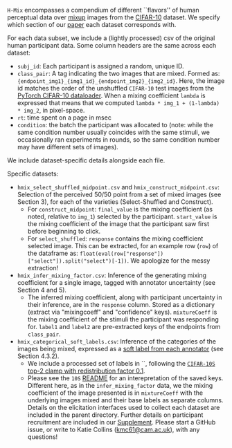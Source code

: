 `H-Mix` encompasses a compendium of different ``flavors'' of human perceptual data over [mixup](https://arxiv.org/abs/1710.09412) images from the [CIFAR-10](https://www.cs.toronto.edu/~kriz/cifar.html) dataset. We specify which section of our [paper](https://proceedings.mlr.press/v216/collins23a/collins23a.pdf) each dataset corresponds with. 

For each data subset, we include a (lightly processed) csv of the original human participant data. Some column headers are the same across each dataset: 
* `subj_id`: Each participant is assigned a random, unique ID.
* `class_pair`: A tag indicating the two images that are mixed. Formed as: `{endpoint_img1}_{img1_id}_{endpoint_img2}_{img2_id}`. Here, the image id matches the order of the unshuffled `CIFAR-10` test images from the [PyTorch CIFAR-10 dataloader](https://pytorch.org/tutorials/beginner/blitz/cifar10_tutorial.html?highlight=cifar). When a mixing coefficient `lambda` is expressed that means that we computed `lambda * img_1 + (1-lambda) * img_2`, in pixel-space.
* `rt`: time spent on a page in msec
* `condition`: the batch the participant was allocated to (note: while the same condition number usually coincides with the same stimuli, we occasionally ran experiments in rounds, so the same condition number may have different sets of images).

We include dataset-specific details alongside each file.

Specific datasets: 
* `hmix_select_shuffled_midpoint.csv` and `hmix_construct_midpoint.csv`: Selection of the perceived 50/50 point from a set of mixed images (see Section 3), for each of the varieties (Select-Shuffled and Construct). 
     - For `construct_midpoint`: `final_value` is the mixing coefficient (as noted, relative to `img_1`) selected by the participant. `start_value` is the mixing coefficient of the image that the participant saw first before beginning to click.
     - For `select_shuffled`: `response` contains the mixing coefficient selected image. This can be extracted, for an example row (`row`) of the dataframe as: `float(eval(row["response"])["select"]).split("select")[-1])`. We apologize for the messy extraction! 
* `hmix_infer_mixing_factor.csv`: Inference of the generating mixing coefficient for a single image, tagged with annotator uncertainty (see Section 4 and 5).
     - The inferred mixing coefficient, along with participant uncertainty in their inference, are in the `response` column. Stored as a dictionary (extract via "mixingcoeff" and "confidence" keys). `mixtureCoeff` is the mixing coefficient of the stimuli the participant was responding for. `label1` and `label2` are pre-extracted keys of the endpoints from `class_pair`. 
* `hmix_categorical_soft_labels.csv`: Inference of the categories of the images being mixed, expressed as a [soft label from each annotator](https://arxiv.org/abs/2207.00810) (see Section 4.3.2).
     - We include a processed set of labels in ``, following the [`CIFAR-10S` top-2 clamp with redistribution factor 0.1](https://github.com/cambridge-mlg/cifar-10s/tree/master/cifar10s_data). 
     - Please see the `10S` [README](https://github.com/cambridge-mlg/cifar-10s/blob/master/cifar10s_data/README.md) for an interepretation of the saved keys. Different here, as in the `infer_mixing_factor` data, we the mixing coefficient of the image presented is in `mixtureCoeff` with the underlying images mixed and their base labels as separate columns. 
Details on the elicitation interfaces used to collect each dataset are included in the parent directory. Further details on participant recruitment are included in our [Supplement](https://proceedings.mlr.press/v216/collins23a/collins23a-supp.pdf). Please start a GitHub issue, or write to Katie Collins (kmc61@cam.ac.uk), with any questions! 
